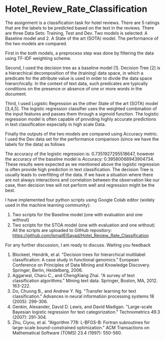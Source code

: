 # Hotel_Review_Rate_Classification
The assignment is a classification task for hotel reviews. There are 5 ratings that are the labels to be predicted based on the text in the reviews. There are three Data Sets: Training, Test and Dev. Two models is selected: A Baseline model and 2. A State of the art (SOTA) model. The performance of the two models are compared.

First in the both models, a preprocess step was done by filtering the data using TF-IDF weighting scheme.

Second, I used the decision tree as a baseline model [1]. Decision Tree [2] is a hierarchical decomposition of the (training) data space, in which a predicate for the attribute value is used in order to divide the data space hierarchically. In the context of text data, such predicates are typically conditions on the presence or absence of one or more words in the document.

Third, I used Logistic Regression as the other State of the art (SOTA) model [3,4,5]. The logistic regression classifier uses the weighted combination of the input features and passes them through a sigmoid function. The logistic regression model is often capable of providing highly accurate predictions in text classification especially in high scale Data.

Finally the outputs of the two models are compared using Accuracy metric. I used the Dev data set for the performance comparison (since we have the labels for the data) as follows

The accuracy of the logistic regression is: 0.7351927295518647, however the accuracy of the bassline model is Accuracy: 0.39580068943904734. These results were expected as we mentioned above the logistic regression is often provide high prediction in text classification. The decision Tree is usually leads to overfitting of the data. If we have a situation where there are not always interactions and correlation between the observation like our case, then decision tree will not perform well and regression might be the best.

I have implemented four python scripts using Google Colab editor (widely used in the machine learning community):
1. Two scripts for the Baseline model (one with evaluation and one without)
2. Two scripts for the STOA model (one with evaluation and one without)
All the scripts are uploaded to GitHub repository:
https://github.com/IsmailElSayad/Hotel_Review_Rate_Classification

For any further discussion, I am ready to discuss. Waiting you feedback

1. Blockeel, Hendrik, et al. "Decision trees for hierarchical multilabel classification: A case study in functional genomics." European Conference on Principles of Data Mining and Knowledge Discovery. Springer, Berlin, Heidelberg, 2006.
2. Aggarwal, Charu C., and ChengXiang Zhai. "A survey of text classification algorithms." Mining text data. Springer, Boston, MA, 2012. 163-222.
3. Do, Chuong B., and Andrew Y. Ng. "Transfer learning for text classification." Advances in neural information processing systems 18 (2005): 299-306.
4. Genkin, Alexander, David D. Lewis, and David Madigan. "Large-scale Bayesian logistic regression for text categorization." Technometrics 49.3 (2007): 291-304.
5. Zhu, Ciyou, et al. "Algorithm 778: L-BFGS-B: Fortran subroutines for large-scale bound-constrained optimization." ACM Transactions on Mathematical Software (TOMS) 23.4 (1997): 550-560.
